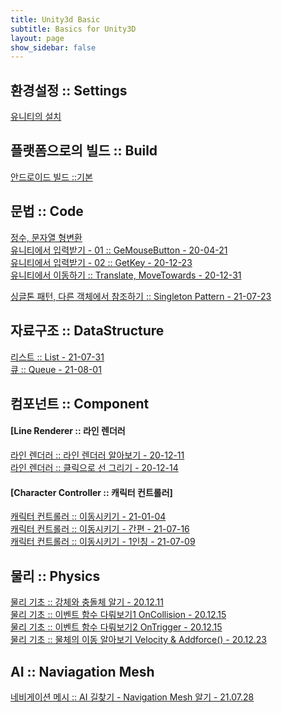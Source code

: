 ```yaml
---
title: Unity3d Basic
subtitle: Basics for Unity3D
layout: page
show_sidebar: false
---
```

## 환경설정 :: Settings<br/>
[유니티의 설치](https://beatchoi.github.io/unity3d/basics/2020/04/17/unity_00Installation/)<br/>

## 플랫폼으로의 빌드 :: Build<br/>
[안드로이드 빌드 ::기본](https://beatchoi.github.io/unity3d/basics/2021/01/08/AndroidBuild/)<br/>
  
## 문법 :: Code<br/>
[정수, 문자열 형변환](https://beatchoi.github.io/unity3d/basics/2020/04/23/type-conversion/)<br/>
[유니티에서 입력받기 - 01 :: GeMouseButton - 20-04-21](https://beatchoi.github.io/unity3d/basics/2020/04/21/touch01/)<br/>
[유니티에서 입력받기 - 02 :: GetKey - 20-12-23](https://beatchoi.github.io/unity3d/basics/2020/12/23/Input02/)<br/>
[유니티에서 이동하기 :: Translate, MoveTowards - 20-12-31](https://beatchoi.github.io/unity3d/basics/2020/12/31/BasicMovement/)<br/>
  
[싱글톤 패턴, 다른 객체에서 참조하기 :: Singleton Pattern - 21-07-23](https://beatchoi.github.io/unity3d/basics/2021/07/23/SingletonAndStatic/)<br/>  
  
## 자료구조 :: DataStructure  
[리스트 :: List - 21-07-31](https://beatchoi.github.io/unity3d/basics/2021/07/31/DataStructureList/)  
[큐    :: Queue - 21-08-01](https://beatchoi.github.io/unity3d/basics/2021/08/01/DataStructureQueue/)
  
## 컴포넌트 :: Component<br/>
#### [Line Renderer :: 라인 렌더러  
[라인 렌더러 :: 라인 렌더러 알아보기 - 20-12-11](https://beatchoi.github.io/unity3d/basics/2020/12/11/LineRenderer/)<br/>
[라인 렌더러 :: 클릭으로 선 그리기   - 20-12-14](https://beatchoi.github.io/unity3d/basics/2020/12/14/LineRenderer2/)<br/>  
  
#### [Character Controller :: 캐릭터 컨트롤러]  
[캐릭터 컨트롤러 :: 이동시키기         - 21-01-04](https://beatchoi.github.io/unity3d/basics/2021/01/04/CharacterController01/)<br/>
[캐릭터 컨트롤러 :: 이동시키기 - 간편  - 21-07-16](https://beatchoi.github.io/unity3d/basics/2021/07/16/CharacterController02/)<br/>
[캐릭터 컨트롤러 :: 이동시키기 - 1인칭 - 21-07-09](https://beatchoi.github.io/unity3d/basics/2021/07/09/CharacterController02/)<br/>
  
## 물리 :: Physics<br/>
[물리 기초 :: 강체와 충돌체 알기     - 20.12.11](https://beatchoi.github.io/unity3d/basics/2020/12/11/PhysicsBasic/)<br/>
[물리 기초 :: 이벤트 함수 다뤄보기1 OnCollision  - 20.12.15](https://beatchoi.github.io/unity3d/basics/2020/12/15/PhysicsEvent/)<br/>
[물리 기초 :: 이벤트 함수 다뤄보기2 OnTrigger  - 20.12.15](https://beatchoi.github.io/unity3d/basics/2020/12/15/PhysicsEvent2/)<br/>
[물리 기초 :: 물체의 이동 알아보기 Velocity & Addforce()  - 20.12.23](https://beatchoi.github.io/unity3d/basics/2020/12/23/PhysicsRigidbody/)<br/>
  
## AI :: Naviagation Mesh<br/>
[네비게이션 메시 :: AI 길찾기 - Navigation Mesh 알기     - 21.07.28](https://beatchoi.github.io/unity3d/basics/2021/07/28/navigationmesh/)<br/>
